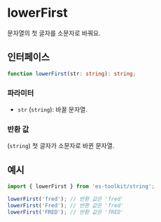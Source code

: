 # lowerFirst

문자열의 첫 글자를 소문자로 바꿔요.

## 인터페이스

```typescript
function lowerFirst(str: string): string;
```

### 파라미터

- `str` (`string`): 바꿀 문자열.

### 반환 값

(`string`) 첫 글자가 소문자로 바뀐 문자열.

## 예시

```typescript
import { lowerFirst } from 'es-toolkit/string';

lowerFirst('fred'); // 반환 값은 'fred'
lowerFirst('Fred'); // 반환 값은 'fred'
lowerFirst('FRED'); // 반환 값은 'fRED'
```
